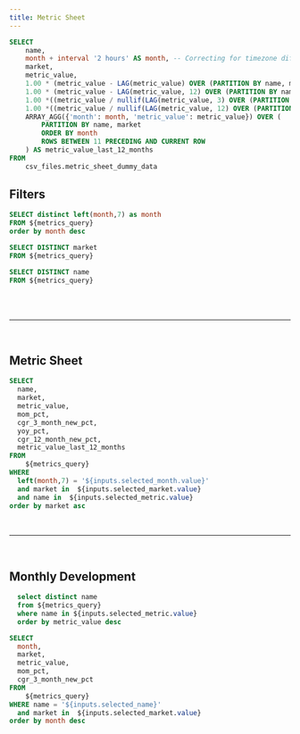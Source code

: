 ```yaml
---
title: Metric Sheet
---
```


```sql metrics_query
SELECT
    name,
    month + interval '2 hours' AS month, -- Correcting for timezone differences
    market,
    metric_value,
    1.00 * (metric_value - LAG(metric_value) OVER (PARTITION BY name, market ORDER BY month)) / nullif(LAG(metric_value) OVER (PARTITION BY name, market ORDER BY month), 0) as mom_pct,
    1.00 * (metric_value - LAG(metric_value, 12) OVER (PARTITION BY name, market ORDER BY month)) / nullif(LAG(metric_value) OVER (PARTITION BY name, market ORDER BY month), 0) as yoy_pct,
    1.00 *((metric_value / nullif(LAG(metric_value, 3) OVER (PARTITION BY name, market ORDER BY month), 0))^(1/3)-1) as cgr_3_month_new_pct,
    1.00 *((metric_value / nullif(LAG(metric_value, 12) OVER (PARTITION BY name, market ORDER BY month), 0))^(1/12)-1) as cgr_12_month_new_pct,
    ARRAY_AGG({'month': month, 'metric_value': metric_value}) OVER (
        PARTITION BY name, market
        ORDER BY month
        ROWS BETWEEN 11 PRECEDING AND CURRENT ROW
    ) AS metric_value_last_12_months
FROM
    csv_files.metric_sheet_dummy_data
```


## Filters

```sql months_dropdown
SELECT distinct left(month,7) as month
FROM ${metrics_query}
order by month desc
```


<Dropdown
    data={months_dropdown}
    name=selected_month
    value=month
    order="month asc"
    defaultValue={months_dropdown[0].month}
/>


```sql market_dropdown
SELECT DISTINCT market
FROM ${metrics_query}
```


<Dropdown
    data={market_dropdown}
    name=selected_market
    value=market
    order="market asc"
    multiple=true
    selectAllByDefault=true
/>

```sql metric_dropdown
SELECT DISTINCT name
FROM ${metrics_query}
```


<Dropdown
    data={metric_dropdown}
    name=selected_metric
    value=name
    order="name asc"
    multiple=true
    selectAllByDefault=true
/>

<br>
<br>

---

<br>

## Metric Sheet

```sql selected_month_rows
SELECT
  name,
  market,
  metric_value,
  mom_pct,
  cgr_3_month_new_pct,
  yoy_pct,
  cgr_12_month_new_pct,
  metric_value_last_12_months
FROM
    ${metrics_query}
WHERE
  left(month,7) = '${inputs.selected_month.value}'
  and market in  ${inputs.selected_market.value}
  and name in  ${inputs.selected_metric.value}
order by market asc
```

<DataTable data={selected_month_rows} groupBy=name groupType=section sort="metric_value desc" >
	<Column id=name />
	<Column id=market height=35px/>
  <Column id=metric_value_last_12_months title="Past 12m" contentType=sparkbar sparkX=month sparkY=metric_value sparkColor=#556b2f/>
	<Column id=metric_value title='This Month'/>
  <Column id=mom_pct contentType=delta fmt=pct0 title="MoM"/>
  <Column id=cgr_3_month_new_pct contentType=delta fmt=pct0 title="3m CGR"/>
  <Column id=yoy_pct contentType=delta fmt=pct0 title="YoY"/>
</DataTable>

<br>

---

<br>

## Monthly Development

```sql names
  select distinct name
  from ${metrics_query}
  where name in ${inputs.selected_metric.value}
  order by metric_value desc
```

<ButtonGroup
    data={names}
    name=selected_name
    value=name
    display=tabs
    defaultValue={names[0].name}
/>

```sql name_filter
SELECT
  month,
  market,
  metric_value,
  mom_pct,
  cgr_3_month_new_pct
FROM
    ${metrics_query}
WHERE name = '${inputs.selected_name}'
  and market in  ${inputs.selected_market.value}
order by month desc
```


<LineChart
    data={name_filter}
    x=month
    y=metric_value
    title="{inputs.selected_name} per Month by Market"
    yAxisTitle="{inputs.selected_name}"
    series=market
    chartAreaHeight=480
    markers=true
    labels=true
/>
